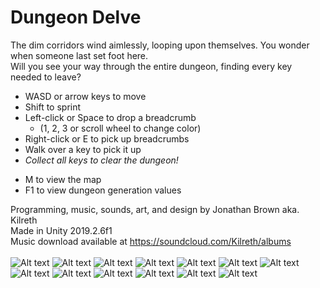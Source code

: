 # Dungeon Delve

The dim corridors wind aimlessly, looping upon themselves. You wonder when someone last set foot here.<br>
Will you see your way through the entire dungeon, finding every key needed to leave?

* WASD or arrow keys to move
* Shift to sprint
* Left-click or Space to drop a breadcrumb
    * (1, 2, 3 or scroll wheel to change color)
* Right-click or E to pick up breadcrumbs
* Walk over a key to pick it up
* *Collect all keys to clear the dungeon!*
<!-- -->
* M to view the map
* F1 to view dungeon generation values

Programming, music, sounds, art, and design by Jonathan Brown aka. Kilreth<br>
Made in Unity 2019.2.6f1<br>
Music download available at https://soundcloud.com/Kilreth/albums<br>
<br>
![Alt text](Images/MainMenu.png?raw=true)
![Alt text](Images/CustomizeDungeon.png?raw=true)
![Alt text](Images/Gameplay1.png?raw=true)
![Alt text](Images/Gameplay2.png?raw=true)
![Alt text](Images/Gameplay3.png?raw=true)
![Alt text](Images/Gameplay4.png?raw=true)
![Alt text](Images/Gameplay5.png?raw=true)
![Alt text](Images/WinScreen.png?raw=true)
![Alt text](Images/DungeonStandard.png?raw=true)
![Alt text](Images/DungeonExpanded.png?raw=true)
![Alt text](Images/DungeonNeedle.png?raw=true)
![Alt text](Images/DungeonWarped.png?raw=true)
![Alt text](Images/DungeonMaze.png?raw=true)
